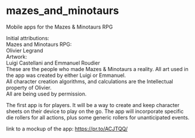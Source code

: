 # mazes_and_minotaurs
Mobile apps for the Mazes &amp; Minotaurs RPG

Initial attributions:<br>
    Mazes and Minotaurs RPG: <br>
      Olivier Legrand<br>
    Artwork:<br>
      Luigi Castellani and Emmanuel Roudier<br>
These are the people who made Mazes &amp; Minotaurs a reality.  All art used in the app was created by either Luigi or Emmanuel.<br>
All character creation algorithms, and calculations are the Intellectual property of Olivier.<br>
All are being used by permission.<br>

The first app is for players. It will be a way to create and keep character sheets on their device to play on the go.
The app will incorporate specific die rollers for all actions, plus some generic rollers for unanticipated events.

link to a mockup of the app: https://pr.to/ACJTQQ/
